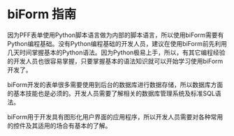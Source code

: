 # biForm 指南
因为PFF表单使用Python脚本语言做为内部的脚本语言，所以使用biForm需要有Python编程基础。没有Python编程基础的开发人员，建议在使用biForm前先利用几天时间掌握基本的Python语法。因为Python极易上手，所以，有其它编程经验的开发人员也很容易掌握，只要掌握基本的语法知识就可以开始学习使用biForm开发了。

biForm开发的表单很多需要使用到后台的数据库进行数据存储，所以数据库方面的基本技能也是必须的。开发人员需要了解相关的数据库管理系统及标准SQL语法。

biForm用于开发具有图形化用户界面的应用程序，所以开发人员需要对各种常用的控件及其适用的场合有基本的了解。
